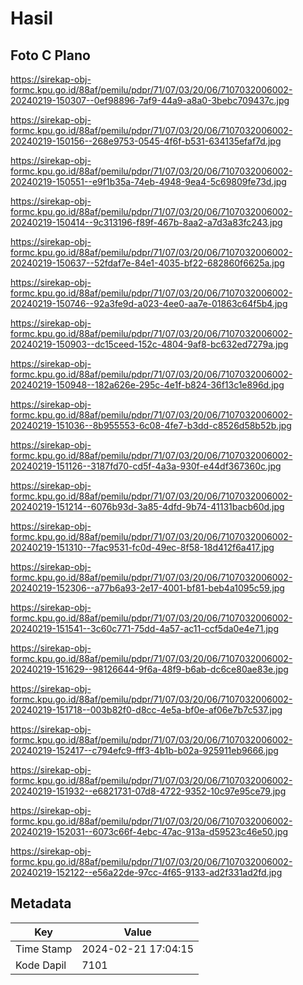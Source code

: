 # Hasil

## Foto C Plano

https://sirekap-obj-formc.kpu.go.id/88af/pemilu/pdpr/71/07/03/20/06/7107032006002-20240219-150307--0ef98896-7af9-44a9-a8a0-3bebc709437c.jpg

https://sirekap-obj-formc.kpu.go.id/88af/pemilu/pdpr/71/07/03/20/06/7107032006002-20240219-150156--268e9753-0545-4f6f-b531-634135efaf7d.jpg

https://sirekap-obj-formc.kpu.go.id/88af/pemilu/pdpr/71/07/03/20/06/7107032006002-20240219-150551--e9f1b35a-74eb-4948-9ea4-5c69809fe73d.jpg

https://sirekap-obj-formc.kpu.go.id/88af/pemilu/pdpr/71/07/03/20/06/7107032006002-20240219-150414--9c313196-f89f-467b-8aa2-a7d3a83fc243.jpg

https://sirekap-obj-formc.kpu.go.id/88af/pemilu/pdpr/71/07/03/20/06/7107032006002-20240219-150637--52fdaf7e-84e1-4035-bf22-682860f6625a.jpg

https://sirekap-obj-formc.kpu.go.id/88af/pemilu/pdpr/71/07/03/20/06/7107032006002-20240219-150746--92a3fe9d-a023-4ee0-aa7e-01863c64f5b4.jpg

https://sirekap-obj-formc.kpu.go.id/88af/pemilu/pdpr/71/07/03/20/06/7107032006002-20240219-150903--dc15ceed-152c-4804-9af8-bc632ed7279a.jpg

https://sirekap-obj-formc.kpu.go.id/88af/pemilu/pdpr/71/07/03/20/06/7107032006002-20240219-150948--182a626e-295c-4e1f-b824-36f13c1e896d.jpg

https://sirekap-obj-formc.kpu.go.id/88af/pemilu/pdpr/71/07/03/20/06/7107032006002-20240219-151036--8b955553-6c08-4fe7-b3dd-c8526d58b52b.jpg

https://sirekap-obj-formc.kpu.go.id/88af/pemilu/pdpr/71/07/03/20/06/7107032006002-20240219-151126--3187fd70-cd5f-4a3a-930f-e44df367360c.jpg

https://sirekap-obj-formc.kpu.go.id/88af/pemilu/pdpr/71/07/03/20/06/7107032006002-20240219-151214--6076b93d-3a85-4dfd-9b74-41131bacb60d.jpg

https://sirekap-obj-formc.kpu.go.id/88af/pemilu/pdpr/71/07/03/20/06/7107032006002-20240219-151310--7fac9531-fc0d-49ec-8f58-18d412f6a417.jpg

https://sirekap-obj-formc.kpu.go.id/88af/pemilu/pdpr/71/07/03/20/06/7107032006002-20240219-152306--a77b6a93-2e17-4001-bf81-beb4a1095c59.jpg

https://sirekap-obj-formc.kpu.go.id/88af/pemilu/pdpr/71/07/03/20/06/7107032006002-20240219-151541--3c60c771-75dd-4a57-ac11-ccf5da0e4e71.jpg

https://sirekap-obj-formc.kpu.go.id/88af/pemilu/pdpr/71/07/03/20/06/7107032006002-20240219-151629--98126644-9f6a-48f9-b6ab-dc6ce80ae83e.jpg

https://sirekap-obj-formc.kpu.go.id/88af/pemilu/pdpr/71/07/03/20/06/7107032006002-20240219-151718--003b82f0-d8cc-4e5a-bf0e-af06e7b7c537.jpg

https://sirekap-obj-formc.kpu.go.id/88af/pemilu/pdpr/71/07/03/20/06/7107032006002-20240219-152417--c794efc9-fff3-4b1b-b02a-925911eb9666.jpg

https://sirekap-obj-formc.kpu.go.id/88af/pemilu/pdpr/71/07/03/20/06/7107032006002-20240219-151932--e6821731-07d8-4722-9352-10c97e95ce79.jpg

https://sirekap-obj-formc.kpu.go.id/88af/pemilu/pdpr/71/07/03/20/06/7107032006002-20240219-152031--6073c66f-4ebc-47ac-913a-d59523c46e50.jpg

https://sirekap-obj-formc.kpu.go.id/88af/pemilu/pdpr/71/07/03/20/06/7107032006002-20240219-152122--e56a22de-97cc-4f65-9133-ad2f331ad2fd.jpg


## Metadata

| Key        | Value               |
| ---------- | ------------------- |
| Time Stamp | 2024-02-21 17:04:15 |
| Kode Dapil | 7101                |



